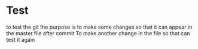 # Test
to test the git
the purpose is to make some changes so that it can appear in the master file after commit
To make another change in the file so that can test it again
